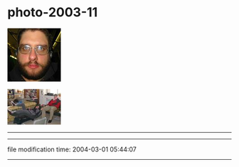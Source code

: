 photo-2003-11
=============

[![[Thumb]](/photos/thumb/2003-11-06-self-portrait.jpg)](/photos/2003-11-06-self-portrait.jpg)

[![[Thumb]](/photos/thumb/2003-11-13-kyle-jana.jpg)](/photos/2003-11-13-kyle-jana.jpg)

* * *

* * *

file modification time: 2004-03-01 05:44:07

* * *
